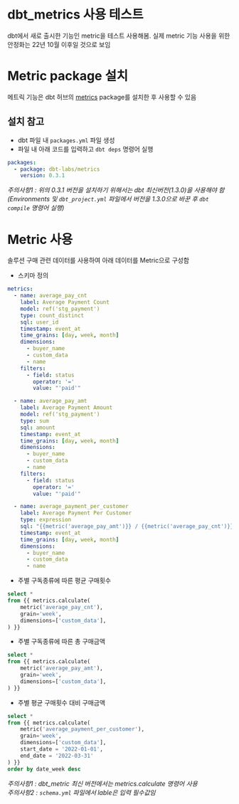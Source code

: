 # dbt_metrics 사용 테스트
dbt에서 새로 출시한 기능인 metric을 테스트 사용해봄. 실제 metric 기능 사용을 위한 안정화는 22년 10월 이후일 것으로 보임 

# Metric package 설치
메트릭 기능은 dbt 허브의 [metrics](https://hub.getdbt.com/) package를 설치한 후 사용할 수 있음
## 설치 참고
* dbt 파일 내 `packages.yml` 파일 생성
* 파일 내 아래 코드를 입력하고 `dbt deps` 명령어 실행
```yaml
packages:
  - package: dbt-labs/metrics
    version: 0.3.1
```
*주의사항1 : 위의 0.3.1 버전을 설치하기 위해서는 dbt 최신버전(1.3.0)을 사용해야 함*<br/>
*(Environments 및 `dbt_project.yml` 파일에서 버전을 1.3.0으로 바꾼 후 `dbt compile` 명령어 실행)*

# Metric 사용
솔루션 구매 관련 데이터를 사용하여 아래 데이터를 Metric으로 구성함
* 스키마 정의
```yaml
metrics:
  - name: average_pay_cnt
    label: Average Payment Count
    model: ref('stg_payment')
    type: count_distinct
    sql: user_id
    timestamp: event_at
    time_grains: [day, week, month]
    dimensions:
      - buyer_name
      - custom_data
      - name
    filters:
      - field: status
        operator: '='
        value: "'paid'"

  - name: average_pay_amt
    label: Average Payment Amount
    model: ref('stg_payment')
    type: sum
    sql: amount
    timestamp: event_at
    time_grains: [day, week, month]
    dimensions:
      - buyer_name
      - custom_data
      - name
    filters:
      - field: status
        operator: '='
        value: "'paid'"

  - name: average_payment_per_customer
    label: Average Payment Per Customer
    type: expression
    sql: "{{metric('average_pay_amt')}} / {{metric('average_pay_cnt')}}"
    timestamp: event_at
    time_grains: [day, week, month]
    dimensions:
      - buyer_name
      - custom_data
      - name
```

* 주별 구독종류에 따른 평균 구매횟수
```sql
select * 
from {{ metrics.calculate(
    metric('average_pay_cnt'),
    grain='week',
    dimensions=['custom_data'],
) }}
```
* 주별 구독종류에 따른 총 구매금액
```sql
select * 
from {{ metrics.calculate(
    metric('average_pay_amt'),
    grain='week',
    dimensions=['custom_data'],
) }}
```
* 주별 평균 구매횟수 대비 구매금액
```sql
select * 
from {{ metrics.calculate(
    metric('average_payment_per_customer'), 
    grain='week',
    dimensions=['custom_data'],
    start_date = '2022-01-01',
    end_date = '2022-03-31'
) }}
order by date_week desc
```

*주의사항1 : dbt_metric 최신 버전에서는 metrics.calculate 명령어 사용*<br/>
*주의사항2 : `schema.yml` 파일에서 lable은 입력 필수값임* &nbsp;






